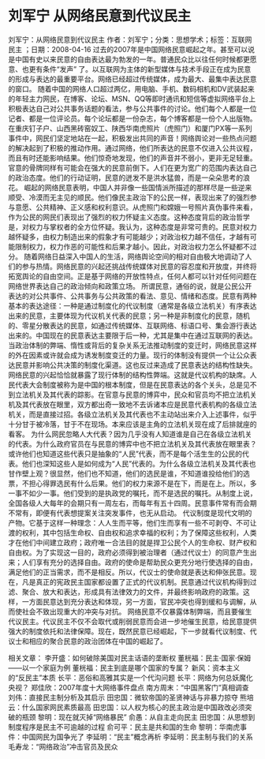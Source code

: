 # 刘军宁  从网络民意到代议民主

刘军宁：从网络民意到代议民主
作者：刘军宁；分类：思想学术；标签：互联网 民主 ；日期：2008-04-16
过去的2007年是中国网络民意崛起之年。甚至可以说是中国有史以来民意的自由表达最为勃发的一年。普通民众比以往任何时候都更愿意、也更有条件“发声” 了。以互联网为主体的新型媒体与技术手段正在成为民意的形成与表达的最重要平台。网络已经超过传统媒体，成为最大、最集中表达民意的窗口。
随着中国的网络人口超过两亿，用电脑、手机、数码相机和DV武装起来的年轻主力网民，在博客、论坛、MSN、QQ等即时通讯和短信等虚拟网络平台上积极表达自己对公共事务话题的看法，参与公共事件的讨论。他们每个人都是一位记者、都是一位评论员。每个论坛都是一份杂志，每个博客都是一份个人出版物。在重庆钉子户、山西黑砖窑奴工、陕西华南虎照片（虎照门）和厦门PX等一系列事件中，网民们坚定地站在一起，积极发出共同的声音！网络舆论对一些热点问题的解决起到了积极的推动作用。通过网络，他们所表达的民意不仅进入公共议程，而且有时还能影响结果。他们惊奇地发现，他们的声音并不弱小，更非无足轻重。官意的骨牌同样有可能会在强大的民意前倒下。人们在更为宽广的范围内表达自己的政治态度。他们的行动证明，民意的迸发不是洪水猛兽，而是一朵朵思考的浪花。
崛起的网络民意表明，中国人并非像一些国情派所描述的那样尽是一些逆来顺受、冷漠而无主见的顺民。他们像民主政治下的公民一样，表现出来了的强烈参与意愿、公共精神、正义感和权利意识。从虎照门和嫦娥一号照片真伪事件来看，作为公民的网民们表现出了强烈的权力怀疑主义态度。这种态度背后的政治哲学是，对权力与掌权者的全方位怀疑。我认为，这种态度是非常可贵的。民意对权力越怀疑多，由权力制造出来的假象才有可能越少；对政治权力越不信任，才越有可能限制权力，权力作恶的可能性和后果才越小。因此，对政治权力怎么怀疑都不过分。
随着网络日益深入中国人的生活，网络舆论空间的相对自由极大地调动了人们的参与热情。网络民意的兴起还挑战传统媒体对民意的容忍度和开放度，并终将拓宽舆论的自由空间。正是基于网络的开放性特点，任何人都可以针对任何问题在网络世界表达自己的政治倾向和政策立场。
所谓民意，通俗的说，就是公民公开表达的对公共事件、公共事务与公共政策的看法、意见、情绪和态度。民意有两种基本的表达途径：一种是通过制度化的代议制度（通常是各级立法机关）有序表达出来的民意，主要体现为代议机关代表的民意；另一种是非制度化的民意，随机的、零星分散表达的民意，如通过传统媒体、互联网络、标语口号、集会游行表达出来的。中国现在的民意表达主要限于后一种，尤其是集中在通过互联网的表达。当政治体制的弊端、惰性或背后的复杂关系无法推动制度的变迁时，网络民意这样的外在因素或许就会成为诱发制度变迁的力量。现行的体制没有提供一个让公众表达民意并影响公共决策的制度化渠道。这也反过来造成了民意表达的结构性缺失。
网络民意的兴起恰恰就暴露了现行体制的结构性弊端。这就是代议机构的缺席。人民代表大会制度被称为是中国的根本制度，但是在民意表达的各个关头，总是见不到立法机关及其代表的踪影。在官意与民意的博弈中，民众和官员均不把立法机关机及其代表放在眼里，双方都出奇一致地不去诉诸本应是民意代表机构的各级立法机关，而是直接过招。各级立法机关及其代表也不主动站出来介入上述事件，似乎十分甘于被冷落，甘于不在现场。本来应该是主角的立法机关现在成了后排就座的看客。
为什么网民忽略人大代表？因为几乎没有人知道谁是自己在各级立法机关的代表。为什么政府官员在与民意的博弈中也不把立法机关及其代表放在眼里表？或许他们也知道这些代表只是抽象的“人民”代表，而不是每个活生生的公民的代表。他们也深知这些人是如何成为“人民”代表的。为什么各级立法机关及其代表也甘作壁上观？很显然，他们也不知道，他们的选民是谁，不知道谁投给他们的选票，不担心得罪选民有什么后果。他们的权力来源不是在下，而是在上。所以，多一事不如少一事。他们受到的是执政党的嘱托，而不是选民的嘱托。从制度上说，全国各级人大每年的会期只有一周左右，而每年有五十四周。民意事件常有而会期不常有，即便有代表想提案关注突发事件，也无从启动。
代议制度是现代文明的产物。它基于这样一种理念：人人生而平等，他们生而享有一些不可剥夺、不可让渡的权利，其中包括生命权、自由权和追求幸福的权利；为了保障这些权利，人类才在他们中间建立政府；政府唯一合法目的就是捍卫公民个人的生命权、财产权和自由权。为了实现这一目的，政府必须得到被治理者（通过代议士）的同意产生出来；人们享有充分的选择自由。政府的使命是帮助民众更充分地行使选择的自由，满足他们的正当需求，而不是相反。所以，代议士的使命就是表达和伸张民意。现在，凡是真正的宪政民主国家都设置了正式的代议机制。民意通过代议机构得到过滤、聚合、放大和表达，形成具有法律效力的文件，并最终影响政府的政策。这样，一方面民意达到充分表达和体现，另一方面，官民冲突也得到缓和与调解，从而使社会不致出现重大的冲突与对抗。
网络民意不仅暴露体制弊端，而且要催生代议民主。代议民主不仅不会取代或削弱民意而会进一步地催生民意，给民意提供强大的制度依托和法律保障。现在，既然民意已经崛起，下一步就看代议制度、代议士和相应的聚合民意的政治团体在中国的崛起了。

相关文章：
李开盛：如何破除美国对民主话语的垄断权
董桄福：民主·国家·保姆——以一个家庭为例
董桄福：民主到底是哪个国家的专属？
新风：资本主义的“反民主”本质
长平：恶俗和高雅其实是一个代沟问题
长平：网络为何总妖魔化央视？
郑佳欣：2007年度十大网络事件盘点
南方周末：“中国黑客门”真相调查
刘伟：直接民主制分析及其启示
田忠国：微软帝国的圣贤神话与非暴力掠夺
熊培云：什么国家网民素质最高
田忠国：以人权为核心的民主政治是中国政改必须突破的瓶颈
黎明：现在就灭掉“网络暴民”
俞愚：从自主走向民主
田忠国：从思想到制度程序是民主不可逾越的过程
俞可平：民主是共和国的生命
黎明：华南虎事件：中国网民为国争光了
李延明：“民主”概念再析
李延明：民主制与我们的关系
毛寿龙：“网络政治”冲击官员及民众